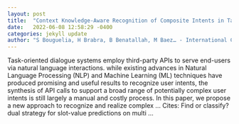 ```yaml
---
layout: post
title:  "Context Knowledge-Aware Recognition of Composite Intents in Task-Oriented Human-Bot Conversations"
date:   2022-06-08 12:58:29 -0400
categories: jekyll update
author: "S Bouguelia, H Brabra, B Benatallah, M Baez… - International Conference on …, 2022"
---
```

Task-oriented dialogue systems employ third-party APIs to serve end-users via natural language interactions. while existing advances in Natural Language Processing (NLP) and Machine Learning (ML) techniques have produced promising and useful results to recognize user intents, the synthesis of API calls to support a broad range of potentially complex user intents is still largely a manual and costly process. In this paper, we propose a new approach to recognize and realize complex …
Cites: ‪Find or classify? dual strategy for slot-value predictions on multi …‬  